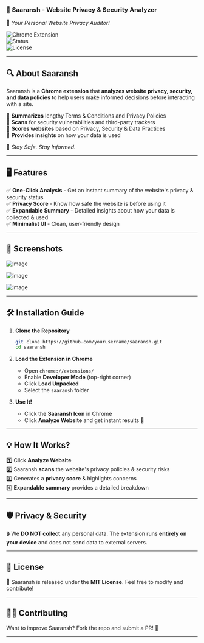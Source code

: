 
### **📜 Saaransh - Website Privacy & Security Analyzer**  

🚀 *Your Personal Website Privacy Auditor!*  

![Chrome Extension](https://img.shields.io/badge/Chrome-Extension-blue?logo=googlechrome)  
![Status](https://img.shields.io/badge/Status-Active-success)  
![License](https://img.shields.io/badge/License-MIT-green)  

---

## **🔍 About Saaransh**  
Saaransh is a **Chrome extension** that **analyzes website privacy, security, and data policies** to help users make informed decisions before interacting with a site.  

🔹 **Summarizes** lengthy Terms & Conditions and Privacy Policies  
🔹 **Scans** for security vulnerabilities and third-party trackers  
🔹 **Scores websites** based on Privacy, Security & Data Practices  
🔹 **Provides insights** on how your data is used  

🚀 *Stay Safe. Stay Informed.*  

---

## **🖥️ Features**  
✅ **One-Click Analysis** - Get an instant summary of the website's privacy & security status  
✅ **Privacy Score** - Know how safe the website is before using it  
✅ **Expandable Summary** - Detailed insights about how your data is collected & used  
✅ **Minimalist UI** - Clean, user-friendly design  

---

## **📸 Screenshots**  

![image](https://github.com/user-attachments/assets/371d3015-e682-4786-bdf7-0d8aba32544b)

![image](https://github.com/user-attachments/assets/063dd048-2f95-46a9-8d0f-c508a6b73674)

![image](https://github.com/user-attachments/assets/d19ff6b3-2843-4c8c-b1cc-761c17d5d7fd)


 

---

## **🛠️ Installation Guide**  

1. **Clone the Repository**  
   ```bash
   git clone https://github.com/yourusername/saaransh.git
   cd saaransh
   ```

2. **Load the Extension in Chrome**  
   - Open `chrome://extensions/`  
   - Enable **Developer Mode** (top-right corner)  
   - Click **Load Unpacked**  
   - Select the `saaransh` folder  

3. **Use It!**  
   - Click the **Saaransh Icon** in Chrome  
   - Click **Analyze Website** and get instant results 🚀  



---

## **💡 How It Works?**  

1️⃣ Click **Analyze Website**  
2️⃣ Saaransh **scans** the website's privacy policies & security risks  
3️⃣ Generates a **privacy score** & highlights concerns  
4️⃣ **Expandable summary** provides a detailed breakdown  

---

## **🛡️ Privacy & Security**  
🔒 We **DO NOT collect** any personal data. The extension runs **entirely on your device** and does not send data to external servers.  

---

## **📜 License**  
📖 Saaransh is released under the **MIT License**. Feel free to modify and contribute!  

---

## **👨‍💻 Contributing**  
Want to improve Saaransh? Fork the repo and submit a PR! 💙  

---
  
